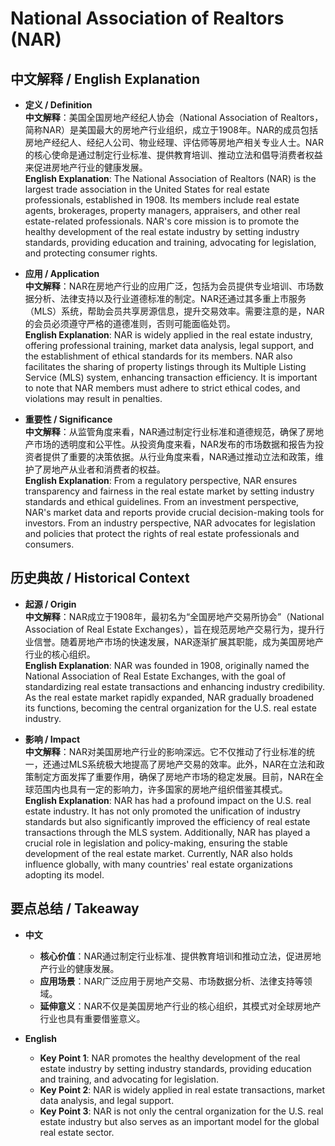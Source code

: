 # National Association of Realtors (NAR)

## 中文解释 / English Explanation

* **定义 / Definition**  
  **中文解释**：美国全国房地产经纪人协会（National Association of Realtors，简称NAR）是美国最大的房地产行业组织，成立于1908年。NAR的成员包括房地产经纪人、经纪人公司、物业经理、评估师等房地产相关专业人士。NAR的核心使命是通过制定行业标准、提供教育培训、推动立法和倡导消费者权益来促进房地产行业的健康发展。  
  **English Explanation**: The National Association of Realtors (NAR) is the largest trade association in the United States for real estate professionals, established in 1908. Its members include real estate agents, brokerages, property managers, appraisers, and other real estate-related professionals. NAR's core mission is to promote the healthy development of the real estate industry by setting industry standards, providing education and training, advocating for legislation, and protecting consumer rights.

* **应用 / Application**  
  **中文解释**：NAR在房地产行业的应用广泛，包括为会员提供专业培训、市场数据分析、法律支持以及行业道德标准的制定。NAR还通过其多重上市服务（MLS）系统，帮助会员共享房源信息，提升交易效率。需要注意的是，NAR的会员必须遵守严格的道德准则，否则可能面临处罚。  
  **English Explanation**: NAR is widely applied in the real estate industry, offering professional training, market data analysis, legal support, and the establishment of ethical standards for its members. NAR also facilitates the sharing of property listings through its Multiple Listing Service (MLS) system, enhancing transaction efficiency. It is important to note that NAR members must adhere to strict ethical codes, and violations may result in penalties.

* **重要性 / Significance**  
  **中文解释**：从监管角度来看，NAR通过制定行业标准和道德规范，确保了房地产市场的透明度和公平性。从投资角度来看，NAR发布的市场数据和报告为投资者提供了重要的决策依据。从行业角度来看，NAR通过推动立法和政策，维护了房地产从业者和消费者的权益。  
  **English Explanation**: From a regulatory perspective, NAR ensures transparency and fairness in the real estate market by setting industry standards and ethical guidelines. From an investment perspective, NAR's market data and reports provide crucial decision-making tools for investors. From an industry perspective, NAR advocates for legislation and policies that protect the rights of real estate professionals and consumers.

## 历史典故 / Historical Context

* **起源 / Origin**  
  **中文解释**：NAR成立于1908年，最初名为“全国房地产交易所协会”（National Association of Real Estate Exchanges），旨在规范房地产交易行为，提升行业信誉。随着房地产市场的快速发展，NAR逐渐扩展其职能，成为美国房地产行业的核心组织。  
  **English Explanation**: NAR was founded in 1908, originally named the National Association of Real Estate Exchanges, with the goal of standardizing real estate transactions and enhancing industry credibility. As the real estate market rapidly expanded, NAR gradually broadened its functions, becoming the central organization for the U.S. real estate industry.

* **影响 / Impact**  
  **中文解释**：NAR对美国房地产行业的影响深远。它不仅推动了行业标准的统一，还通过MLS系统极大地提高了房地产交易的效率。此外，NAR在立法和政策制定方面发挥了重要作用，确保了房地产市场的稳定发展。目前，NAR在全球范围内也具有一定的影响力，许多国家的房地产组织借鉴其模式。  
  **English Explanation**: NAR has had a profound impact on the U.S. real estate industry. It has not only promoted the unification of industry standards but also significantly improved the efficiency of real estate transactions through the MLS system. Additionally, NAR has played a crucial role in legislation and policy-making, ensuring the stable development of the real estate market. Currently, NAR also holds influence globally, with many countries' real estate organizations adopting its model.

## 要点总结 / Takeaway

* **中文**  
  - **核心价值**：NAR通过制定行业标准、提供教育培训和推动立法，促进房地产行业的健康发展。  
  - **应用场景**：NAR广泛应用于房地产交易、市场数据分析、法律支持等领域。  
  - **延伸意义**：NAR不仅是美国房地产行业的核心组织，其模式对全球房地产行业也具有重要借鉴意义。

* **English**  
  - **Key Point 1**: NAR promotes the healthy development of the real estate industry by setting industry standards, providing education and training, and advocating for legislation.  
  - **Key Point 2**: NAR is widely applied in real estate transactions, market data analysis, and legal support.  
  - **Key Point 3**: NAR is not only the central organization for the U.S. real estate industry but also serves as an important model for the global real estate sector.
